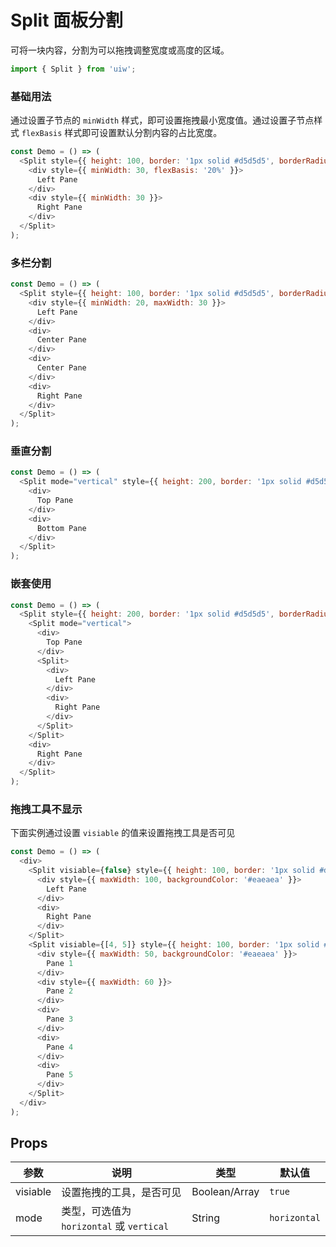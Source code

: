 Split 面板分割
===

可将一块内容，分割为可以拖拽调整宽度或高度的区域。

```jsx
import { Split } from 'uiw';
```

### 基础用法

通过设置子节点的 `minWidth` 样式，即可设置拖拽最小宽度值。通过设置子节点样式 `flexBasis` 样式即可设置默认分割内容的占比宽度。

<!--DemoStart,bgWhite--> 
```js
const Demo = () => (
  <Split style={{ height: 100, border: '1px solid #d5d5d5', borderRadius: 3 }}>
    <div style={{ minWidth: 30, flexBasis: '20%' }}>
      Left Pane
    </div>
    <div style={{ minWidth: 30 }}>
      Right Pane
    </div>
  </Split>
);
```
<!--End-->

### 多栏分割

<!--DemoStart,bgWhite--> 
```js
const Demo = () => (
  <Split style={{ height: 100, border: '1px solid #d5d5d5', borderRadius: 3 }}>
    <div style={{ minWidth: 20, maxWidth: 30 }}>
      Left Pane
    </div>
    <div>
      Center Pane
    </div>
    <div>
      Center Pane
    </div>
    <div>
      Right Pane
    </div>
  </Split>
);
```
<!--End-->

### 垂直分割

<!--DemoStart,bgWhite--> 
```js
const Demo = () => (
  <Split mode="vertical" style={{ height: 200, border: '1px solid #d5d5d5', borderRadius: 3 }}>
    <div>
      Top Pane
    </div>
    <div>
      Bottom Pane
    </div>
  </Split>
);
```
<!--End-->

### 嵌套使用

<!--DemoStart,bgWhite--> 
```js
const Demo = () => (
  <Split style={{ height: 200, border: '1px solid #d5d5d5', borderRadius: 3 }}>
    <Split mode="vertical">
      <div>
        Top Pane
      </div>
      <Split>
        <div>
          Left Pane
        </div>
        <div>
          Right Pane
        </div>
      </Split>
    </Split>
    <div>
      Right Pane
    </div>
  </Split>
);
```
<!--End-->

### 拖拽工具不显示

下面实例通过设置 `visiable` 的值来设置拖拽工具是否可见

<!--DemoStart,bgWhite--> 
```js
const Demo = () => (
  <div>
    <Split visiable={false} style={{ height: 100, border: '1px solid #d5d5d5', borderRadius: 3 }}>
      <div style={{ maxWidth: 100, backgroundColor: '#eaeaea' }}>
        Left Pane
      </div>
      <div>
        Right Pane
      </div>
    </Split>
    <Split visiable={[4, 5]} style={{ height: 100, border: '1px solid #d5d5d5', borderRadius: 3, marginTop: 10 }}>
      <div style={{ maxWidth: 50, backgroundColor: '#eaeaea' }}>
        Pane 1
      </div>
      <div style={{ maxWidth: 60 }}>
        Pane 2
      </div>
      <div>
        Pane 3
      </div>
      <div>
        Pane 4
      </div>
      <div>
        Pane 5
      </div>
    </Split>
  </div>
);
```
<!--End-->

## Props

| 参数 | 说明 | 类型 | 默认值 |
|--------- |-------- |--------- |-------- |
| visiable | 设置拖拽的工具，是否可见 | Boolean/Array | `true` |
| mode | 类型，可选值为 `horizontal` 或 `vertical` | String | `horizontal` |
